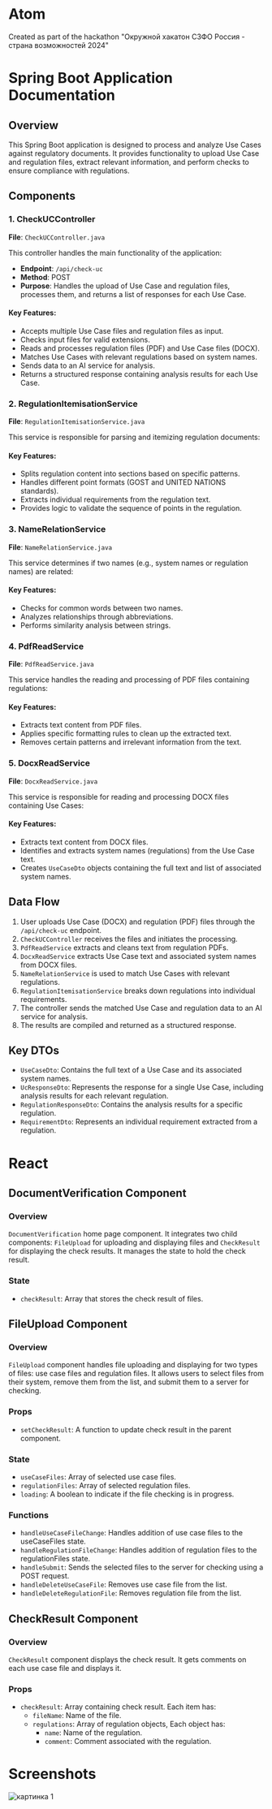# Atom
Created as part of the hackathon "Окружной хакатон СЗФО Россия - страна возможностей 2024"

# Spring Boot Application Documentation

## Overview

This Spring Boot application is designed to process and analyze Use Cases against regulatory documents. It provides functionality to upload Use Case and regulation files, extract relevant information, and perform checks to ensure compliance with regulations.

## Components

### 1. CheckUCController

**File**: `CheckUCController.java`

This controller handles the main functionality of the application:

- **Endpoint**: `/api/check-uc`
- **Method**: POST
- **Purpose**: Handles the upload of Use Case and regulation files, processes them, and returns a list of responses for each Use Case.

#### Key Features:
- Accepts multiple Use Case files and regulation files as input.
- Checks input files for valid extensions.
- Reads and processes regulation files (PDF) and Use Case files (DOCX).
- Matches Use Cases with relevant regulations based on system names.
- Sends data to an AI service for analysis.
- Returns a structured response containing analysis results for each Use Case.

### 2. RegulationItemisationService

**File**: `RegulationItemisationService.java`

This service is responsible for parsing and itemizing regulation documents:

#### Key Features:
- Splits regulation content into sections based on specific patterns.
- Handles different point formats (GOST and UNITED NATIONS standards).
- Extracts individual requirements from the regulation text.
- Provides logic to validate the sequence of points in the regulation.

### 3. NameRelationService

**File**: `NameRelationService.java`

This service determines if two names (e.g., system names or regulation names) are related:

#### Key Features:
- Checks for common words between two names.
- Analyzes relationships through abbreviations.
- Performs similarity analysis between strings.

### 4. PdfReadService

**File**: `PdfReadService.java`

This service handles the reading and processing of PDF files containing regulations:

#### Key Features:
- Extracts text content from PDF files.
- Applies specific formatting rules to clean up the extracted text.
- Removes certain patterns and irrelevant information from the text.

### 5. DocxReadService

**File**: `DocxReadService.java`

This service is responsible for reading and processing DOCX files containing Use Cases:

#### Key Features:
- Extracts text content from DOCX files.
- Identifies and extracts system names (regulations) from the Use Case text.
- Creates `UseCaseDto` objects containing the full text and list of associated system names.

## Data Flow

1. User uploads Use Case (DOCX) and regulation (PDF) files through the `/api/check-uc` endpoint.
2. `CheckUCController` receives the files and initiates the processing.
3. `PdfReadService` extracts and cleans text from regulation PDFs.
4. `DocxReadService` extracts Use Case text and associated system names from DOCX files.
5. `NameRelationService` is used to match Use Cases with relevant regulations.
6. `RegulationItemisationService` breaks down regulations into individual requirements.
7. The controller sends the matched Use Case and regulation data to an AI service for analysis.
8. The results are compiled and returned as a structured response.

## Key DTOs

- `UseCaseDto`: Contains the full text of a Use Case and its associated system names.
- `UcResponseDto`: Represents the response for a single Use Case, including analysis results for each relevant regulation.
- `RegulationResponseDto`: Contains the analysis results for a specific regulation.
- `RequirementDto`: Represents an individual requirement extracted from a regulation.

# React

## DocumentVerification Component

### Overview

`DocumentVerification` home page component. It integrates two child components: `FileUpload` for
uploading and displaying files and `CheckResult` for displaying the check results. It manages the
state to hold the check result.

### State

- `checkResult`: Array that stores the check result of files.

## FileUpload Component

### Overview

`FileUpload` component handles file uploading and displaying for two types of files: use case files
and regulation files. It allows users to select files from their system, remove them from the list, and
submit them to a server for checking.

### Props

- `setCheckResult`: A function to update check result in the parent component.

### State

- `useCaseFiles`: Array of selected use case files.
- `regulationFiles`: Array of selected regulation files.
- `loading`: A boolean to indicate if the file checking is in progress.

### Functions

- `handleUseCaseFileChange`: Handles addition of use case files to the useCaseFiles state.
- `handleRegulationFileChange`: Handles addition of regulation files to the regulationFiles state.
- `handleSubmit`: Sends the selected files to the server for checking using a POST request.
- `handleDeleteUseCaseFile`: Removes use case file from the list.
- `handleDeleteRegulationFile`: Removes regulation file from the list.

## CheckResult Component

### Overview

`CheckResult` component displays the check result. It gets comments on each use case file and
displays it.

### Props

- `checkResult`: Array containing check result. Each item has:
  - `fileName`: Name of the file.
  - `regulations`: Array of regulation objects, Each object has:
    - `name`: Name of the regulation.
    - `comment`: Comment associated with the regulation.

# Screenshots
![картинка 1](./screenshots/main_menu_1.png)